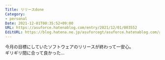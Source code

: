 ```yaml
---
Title: リリースdone
Category:
- personal
Date: 2021-12-01T00:35:52+09:00
URL: https://asuforce.hatenablog.com/entry/2021/12/01/003552
EditURL: https://blog.hatena.ne.jp/asuforcegt/asuforce.hatenablog.com/atom/entry/13574176438038234190
---
```


今月の目標にしていたソフトウェアのリリースが終わって一安心。  
ギリギリ間に合って良かった...

